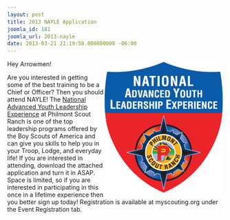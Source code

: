 ```yaml
---
layout: post
title: 2013 NAYLE Application
joomla_id: 181
joomla_url: 2013-nayle
date: 2013-03-21 21:19:58.000000000 -06:00
---
```

<p>Hey Arrowmen!<a href="http://www.scouting.org/scoutsource/BoyScouts/Resources/NAYLE.aspx"><img src="images/posts/NAYLE/NAYLELogo.png" alt="" align="right" /></a></p>
<p>Are you interested in getting some of the best training to be a Chief or Officer? Then you should attend NAYLE! The <a href="http://www.scouting.org/scoutsource/BoyScouts/Resources/NAYLE.aspx">National Advanced Youth Leadership Experience</a> at Philmont Scout Ranch is one of the top leadership programs offered by the Boy Scouts of America and can give you skills to help you in your Troop, Lodge, and everyday life! If you are interested in attending, download the attached application and turn it in ASAP. Space is limited, so if you are interested in participating in this once in a lifetime experience then you better sign up today! Registration is available at myscouting.org under the Event Registration tab.</p>
